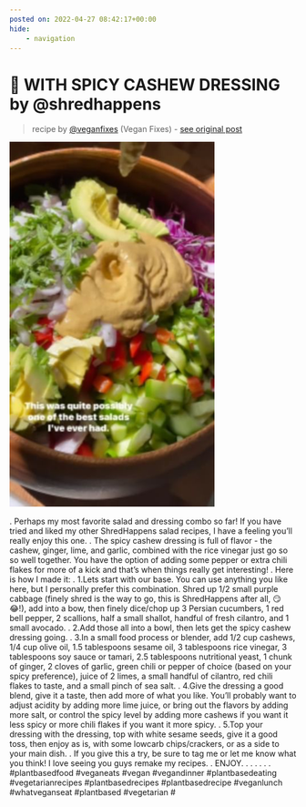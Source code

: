 ```yaml
---
posted on: 2022-04-27 08:42:17+00:00
hide:
    - navigation
---
```


# 🥗 WITH SPICY CASHEW DRESSING by @shredhappens  

> recipe by [@veganfixes](https://www.instagram.com/veganfixes/) 
(Vegan Fixes) - [see original post](https://instagram.com/p/Cc2SJCspUMu)

![](../img/veganfixes_27-04-2022_0804.png)

.
Perhaps my most favorite salad and dressing combo so far! If you have tried and liked my other ShredHappens salad recipes, I have a feeling you’ll really enjoy this one.
.
The spicy cashew dressing is full of flavor - the cashew, ginger, lime, and garlic, combined with the rice vinegar just go so so well together. You have the option of adding some pepper or extra chili flakes for more of a kick and that’s when things really get interesting!
.
Here is how I made it:
.
1.Lets start with our base. You can use anything you like here, but I personally prefer this combination. Shred up 1/2 small purple cabbage (finely shred is the way to go, this is ShredHappens after all, 😏😂!), add into a bow, then finely dice/chop up 3 Persian cucumbers, 1 red bell pepper, 2 scallions, half a small shallot, handful of fresh cilantro, and 1 small avocado.
.
2.Add those all into a bowl, then lets get the spicy cashew dressing going.
.
3.In a small food process or blender, add 1/2 cup cashews, 1/4 cup olive oil, 1.5 tablespoons sesame oil, 3 tablespoons rice vinegar, 3 tablespoons soy sauce or tamari, 2.5 tablespoons nutritional yeast, 1 chunk of ginger, 2 cloves of garlic, green chili or pepper of choice (based on your spicy preference), juice of 2 limes, a small handful of cilantro, red chili flakes to taste, and a small pinch of sea salt.
.
4.Give the dressing a good blend, give it a taste, then add more of what you like. You’ll probably want to adjust acidity by adding more lime juice, or bring out the flavors by adding more salt, or control the spicy level by adding more cashews if you want it less spicy or more chili flakes if you want it more spicy.
.
5.Top your dressing with the dressing, top with white sesame seeds, give it a good toss, then enjoy as is, with some lowcarb chips/crackers, or as a side to your main dish.
.
If you give this a try, be sure to tag me or let me know what you think! I love seeing you guys remake my recipes.
.
ENJOY.
.
.
.
.
.
.
\#plantbasedfood \#veganeats \#vegan \#vegandinner \#plantbasedeating \#vegetarianrecipes \#plantbasedrecipes \#plantbasedrecipe \#veganlunch \#whatveganseat \#plantbased \#vegetarian \# 